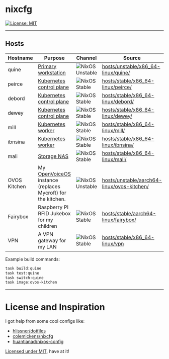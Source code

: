 # nixcfg
[![License: MIT](https://img.shields.io/badge/License-MIT-yellow.svg)](https://opensource.org/licenses/MIT)

---

## Hosts

| Hostname     | Purpose                                                             | Channel                     | Source                                                                                     |
|--------------|---------------------------------------------------------------------|-----------------------------|--------------------------------------------------------------------------------------------|
| quine        | [Primary workstation][workstation]                                  | ![NixOS Unstable][unstable] | [hosts/unstable/x86_64-linux/quine/](./hosts/unstable/x86_64-linux/quine/)                 |
| peirce       | [Kubernetes control plane][home-ops]                                | ![NixOS Stable][stable]     | [hosts/stable/x86_64-linux/peirce/](./hosts/stable/x86_64-linux/peirce/)                   |
| debord       | [Kubernetes control plane][home-ops]                                | ![NixOS Stable][stable]     | [hosts/stable/x86_64-linux/debord/](./hosts/stable/x86_64-linux/debord/)                   |
| dewey        | [Kubernetes control plane][home-ops]                                | ![NixOS Stable][stable]     | [hosts/stable/x86_64-linux/dewey/](./hosts/stable/x86_64-linux/dewey/)                     |
| mill         | [Kubernetes worker][home-ops]                                       | ![NixOS Stable][stable]     | [hosts/stable/x86_64-linux/mill/](./hosts/stable/x86_64-linux/mill/)                       |
| ibnsina      | [Kubernetes worker][home-ops]                                       | ![NixOS Stable][stable]     | [hosts/stable/x86_64-linux/ibnsina/](./hosts/stable/x86_64-linux/ibnsina/)                 |
| mali         | [Storage NAS][NAS]                                                  | ![NixOS Stable][stable]     | [hosts/stable/x86_64-linux/mali/](./hosts/stable/x86_64-linux/mali/)                       |
| OVOS Kitchen | My [OpenVoiceOS][ovos] instance (replaces Mycroft) for the kitchen. | ![NixOS Unstable][unstable] | [hosts/unstable/aarch64-linux/ovos-kitchen/](./hosts/unstable/aarch64-linux/ovos-kitchen/) |
| Fairybox     | Raspberry PI RFID Jukebox for my children                           | ![NixOS Stable][stable]     | [hosts/stable/aarch64-linux/fairybox/](./hosts/stable/aarch64-linux/fairybox/)             |
| VPN          | A VPN gateway  for my LAN                                           | ![NixOS Stable][stable]     | [hosts/stable/x86_64-linux/vpn](./hosts/stable/x86_64-linux/vpn)                           |


Example build commands:

```sh
task build:quine
task test:quine
task switch:quine
task image:ovos-kitchen
```

---

# License and Inspiration


I got help from some cool configs like:

* [hlissner/dotfiles](https://github.com/hlissner/dotfiles)
* [colemickens/nixcfg](https://github.com/colemickens/nixcfg)
* [huantianad/nixos-config](https://github.com/huantianad/nixos-config)


[Licensed under MIT](./LICENSE), have at it!


[ovos]: https://github.com/OpenVoiceOS/
[unstable]: https://img.shields.io/badge/NixOS-unstable-blue.svg?style=flat-square&logo=NixOS&logoColor=white
[stable]: https://img.shields.io/badge/NixOS-stable-green.svg?style=flat-square&logo=NixOS&logoColor=white
[NAS]: https://notes.binaryelysium.com/HomeOps/NAS/
[workstation]: https://notes.binaryelysium.com/HomeOps/PrimaryWorkstation/
[home-ops]: https://notes.binaryelysium.com/HomeOps/
[home-ops-git]: https://github.com/ramblurr/home-ops
